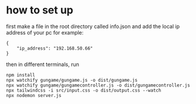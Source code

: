 # how to set up

first make a file in the root directory called info.json and add the local ip address of your pc
for example:

```
{
    "ip_address": "192.168.50.66"
}
```

then in different terminals, run 

```
npm install
npx watchify gungame/gungame.js -o dist/gungame.js
npx watchify gungame/gungamecontroller.js -o dist/gungamecontroller.js
npx tailwindcss -i src/input.css -o dist/output.css --watch
npx nodemon server.js
```
